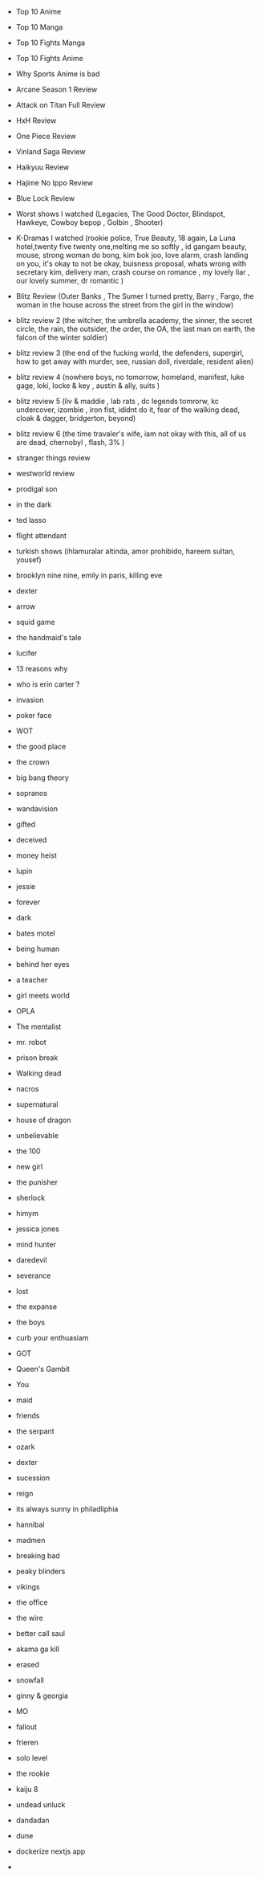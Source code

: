 - Top 10 Anime
- Top 10 Manga
- Top 10 Fights Manga
- Top 10 Fights Anime
- Why Sports Anime is bad

- Arcane Season 1 Review
- Attack on Titan Full Review
- HxH Review
- One Piece Review
- Vinland Saga Review
- Haikyuu Review
- Hajime No Ippo Review
- Blue Lock Review

- Worst shows I watched (Legacies, The Good Doctor, Blindspot, Hawkeye, Cowboy bepop , Golbin , Shooter)
- K-Dramas I watched (rookie police, True Beauty, 18 again, La Luna hotel,twenty five twenty one,melting me so softly , id gangam beauty, mouse, strong woman do bong, kim bok joo, love alarm, crash landing on you, it's okay to not be okay, buisness proposal, whats wrong with secretary kim, delivery man, crash course on romance , my lovely liar , our lovely summer, dr romantic )
- Blitz Review (Outer Banks , The Sumer I turned pretty, Barry , Fargo, the woman in the house across the street from the girl in the window)
- blitz review 2 (the witcher, the umbrella academy, the sinner, the secret circle, the rain, the outsider, the order, the OA, the last man on earth, the falcon of the winter soldier)
- blitz review 3 (the end of the fucking world, the defenders, supergirl, how to get away with murder, see, russian doll, riverdale, resident alien)
- blitz review 4 (nowhere boys, no tomorrow, homeland, manifest, luke gage, loki, locke & key , austin & ally, suits )
- blitz review 5 (liv & maddie , lab rats , dc legends tomrorw, kc undercover, izombie , iron fist, ididnt do it, fear of the walking dead, cloak & dagger, bridgerton, beyond)
- blitz review 6 (the time travaler's wife, iam not okay with this, all of us are dead, chernobyl , flash, 3% )
- stranger things review
- westworld review
- prodigal son
- in the dark
- ted lasso
- flight attendant
- turkish shows (ihlamuralar altinda, amor prohibido, hareem sultan, yousef)
- brooklyn nine nine, emily in paris, killing eve
- dexter
- arrow
- squid game
- the handmaid's tale
- lucifer
- 13 reasons why

- who is erin carter ?
- invasion
- poker face
- WOT
- the good place
- the crown
- big bang theory
- sopranos
- wandavision
- gifted
- deceived
- money heist
- lupin
- jessie
- forever
- dark
- bates motel
- being human
- behind her eyes
- a teacher
- girl meets world
- OPLA
- The mentalist
- mr. robot
- prison break
- Walking dead
- nacros
- supernatural
- house of dragon
- unbelievable
- the 100
- new girl
- the punisher
- sherlock
- himym
- jessica jones
- mind hunter
- daredevil
- severance
- lost
- the expanse
- the boys
- curb your enthuasiam

- GOT
- Queen's Gambit
- You
- maid
- friends
- the serpant
- ozark
- dexter
- sucession
- reign
- its always sunny in philadliphia

- hannibal
- madmen
- breaking bad
- peaky blinders
- vikings
- the office
- the wire
- better call saul

- akama ga kill
- erased
- snowfall
- ginny & georgia
- MO
- fallout
- frieren
- solo level
- the rookie
- kaiju 8
- undead unluck
- dandadan

- dune

- dockerize nextjs app
-
